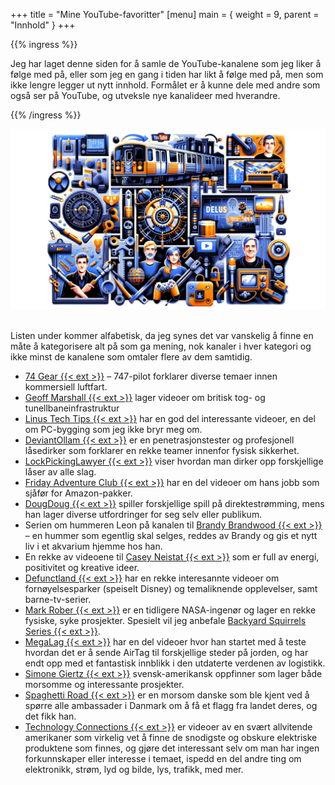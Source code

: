 +++
title = "Mine YouTube-favoritter"
[menu]
main = { weight = 9, parent = "Innhold" }
+++

<!-- markdownlint-disable MD033 -->

{{% ingress %}}

Jeg har laget denne siden for å samle de YouTube-kanalene som jeg liker å følge med på, eller som
jeg en gang i tiden har likt å følge med på, men som ikke lengre legger ut nytt innhold. Formålet
er å kunne dele med andre som også ser på YouTube, og utveksle nye kanalideer med hverandre.

{{% /ingress %}}

<div class="container">
  <div class="row">
    <div class="col-12">
      <img src="bilde.png" class="img-fluid" alt="YouTube-favoritter kollasj">
    </div>
  </div>
</div><br>

Listen under kommer alfabetisk, da jeg synes det var vanskelig å finne en måte å kategorisere alt
på som ga mening, nok kanaler i hver kategori og ikke minst de kanalene som omtaler flere av dem
samtidig.

- [74 Gear {{< ext >}}][74gear] – 747-pilot forklarer diverse temaer innen kommersiell luftfart.
- [Geoff Marshall {{< ext >}}][GeoffMarshall] lager videoer om britisk tog- og
tunellbaneinfrastruktur
- [Linus Tech Tips {{< ext >}}][LinusTechTips] har en god del interessante videoer, en del om
PC-bygging som jeg ikke bryr meg om.
- [DeviantOllam {{< ext >}}][DeviantOllam] er en penetrasjonstester og profesjonell låsedirker som
forklarer en rekke teamer innenfor fysisk sikkerhet.
- [LockPickingLawyer {{< ext >}}][LockPickingLawyer] viser hvordan man dirker opp forskjellige låser
av alle slag.
- [Friday Adventure Club {{< ext >}}][FridayAdventureClub] har en del videoer om hans jobb som
sjåfør for Amazon-pakker.
- [DougDoug {{< ext >}}][DougDoug] spiller forskjellige spill på direktestrømming, mens han lager
diverse utfordringer for seg selv eller publikum.
- Serien om hummeren Leon på kanalen til [Brandy Brandwood {{< ext >}}][brandy] – en hummer som
egentlig skal selges, reddes av Brandy og gis et nytt liv i et akvarium hjemme hos han.
- En rekke av videoene til [Casey Neistat {{< ext >}}][casey] som er full av energi, positivitet og
kreative ideer.
- [Defunctland {{< ext >}}][Defunctland] har en rekke interesannte videoer om fornøyelsesparker
(speiselt Disney) og temaliknende opplevelser, samt barne-tv-serier.
- [Mark Rober {{< ext >}}][MarkRober] er en tidligere NASA-ingenør og lager en rekke fysiske, syke
prosjekter. Spesielt vil jeg anbefale
[Backyard Squirrels Series {{< ext >}}][BackyardSquirrelsSeries].
- [MegaLag {{< ext >}}][Megalag] har en del videoer hvor han startet med å teste hvordan det er å
sende AirTag til forskjellige steder på jorden, og har endt opp med et fantastisk innblikk i den
utdaterte verdenen av logistikk.
- [Simone Giertz {{< ext >}}][SimoneGiertz] svensk-amerikansk oppfinner som lager både morsomme og
interessante prosjekter.
- [Spaghetti Road {{< ext >}}][SpaghettiRoad] er en morsom danske som ble kjent ved å spørre alle
ambassader i Danmark om å få et flagg fra landet deres, og det fikk han.
- [Technology Connections {{< ext >}}][TechnologyConnections] er videoer av en svært allvitende
amerikaner som virkelig vet å finne de snodigste og obskure elektriske produktene som finnes, og
gjøre det interessant selv om man har ingen forkunnskaper eller interesse i temaet, ispedd en del
andre ting om elektronikk, strøm, lyd og bilde, lys, trafikk, med mer.

[74gear]: https://www.youtube.com/@74gear
[GeoffMarshall]: https://www.youtube.com/@geofftech2
[LinusTechTips]: https://www.youtube.com/@LinusTechTips
[DeviantOllam]: https://www.youtube.com/@DeviantOllam
[LockPickingLawyer]: https://www.youtube.com/@lockpickinglawyer
[FridayAdventureClub]: https://www.youtube.com/@FridayAdventureClub
[DougDoug]: https://www.youtube.com/@DougDoug
[brandy]: https://www.youtube.com/@Bradybrandwood
[casey]: https://www.youtube.com/@casey
[Defunctland]: https://www.youtube.com/@Defunctland
[MarkRober]: https://www.youtube.com/@MarkRober
[BackyardSquirrelsSeries]: https://www.youtube.com/playlist?list=PLgeXOVaJo_gl1ZIpbYyPRXzQner7-5j5k
[Megalag]: https://www.youtube.com/@MegaLag
[SimoneGiertz]: https://www.youtube.com/@simonegiertz
[SpaghettiRoad]: https://www.youtube.com/@SpaghettiRoad
[TechnologyConnections]: https://www.youtube.com/@TechnologyConnections

